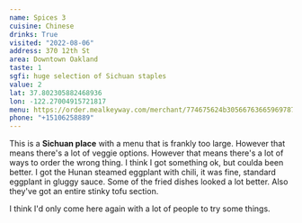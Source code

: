 ```yaml
---
name: Spices 3
cuisine: Chinese
drinks: True
visited: "2022-08-06"
address: 370 12th St
area: Downtown Oakland
taste: 1
sgfi: huge selection of Sichuan staples
value: 2
lat: 37.802305882468936
lon: -122.27004915721817
menu: https://order.mealkeyway.com/merchant/774675624b30566763665969787245344a78653569773d3d/main
phone: "+15106258889"
---
```


This is a **Sichuan place** with a menu that is frankly too large. However that means there's a lot of veggie options. However that means there's a lot of ways to order the wrong thing. I think I got something ok, but coulda been better. I got the Hunan steamed eggplant with chili, it was fine, standard eggplant in gluggy sauce. Some of the fried dishes looked a lot better. Also they've got an entire stinky tofu section.

I think I'd only come here again with a lot of people to try some things.

